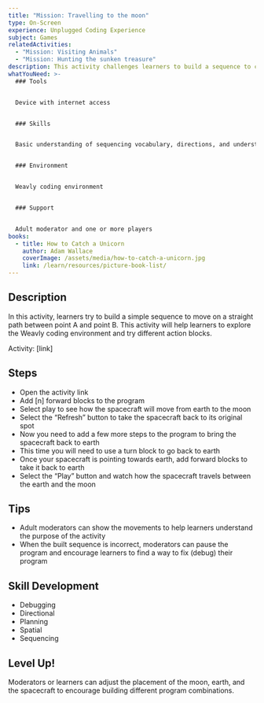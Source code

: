 ```yaml
---
title: "Mission: Travelling to the moon"
type: On-Screen
experience: Unplugged Coding Experience
subject: Games
relatedActivities:
  - "Mission: Visiting Animals"
  - "Mission: Hunting the sunken treasure"
description: This activity challenges learners to build a sequence to complete a mission.
whatYouNeed: >-
  ### Tools


  Device with internet access


  ### Skills


  Basic understanding of sequencing vocabulary, directions, and understanding of the selected coding environment


  ### Environment


  Weavly coding environment


  ### Support


  Adult moderator and one or more players
books:
  - title: How to Catch a Unicorn
    author: Adam Wallace
    coverImage: /assets/media/how-to-catch-a-unicorn.jpg
    link: /learn/resources/picture-book-list/
---
```

## Description

In this activity, learners try to build a simple sequence to move on a straight path between point A and point B. This activity will help learners to explore the Weavly coding environment and try different action blocks.

Activity: \[link]

## Steps

* Open the activity link
* Add \[n] forward blocks to the program
* Select play to see how the spacecraft will move from earth to the moon
* Select the “Refresh” button to take the spacecraft back to its original spot
* Now you need to add a few more steps to the program to bring the spacecraft back to earth
* This time you will need to use a turn block to go back to earth
* Once your spacecraft is pointing towards earth, add forward blocks to take it back to earth
* Select the “Play” button and watch how the spacecraft travels between the earth and the moon

## Tips

* Adult moderators can show the movements to help learners understand the purpose of the activity
* When the built sequence is incorrect, moderators can pause the program and encourage learners to find a way to fix (debug) their program

## Skill Development

* Debugging
* Directional
* Planning
* Spatial
* Sequencing

## Level Up!

Moderators or learners can adjust the placement of the moon, earth, and the spacecraft to encourage building different program combinations.